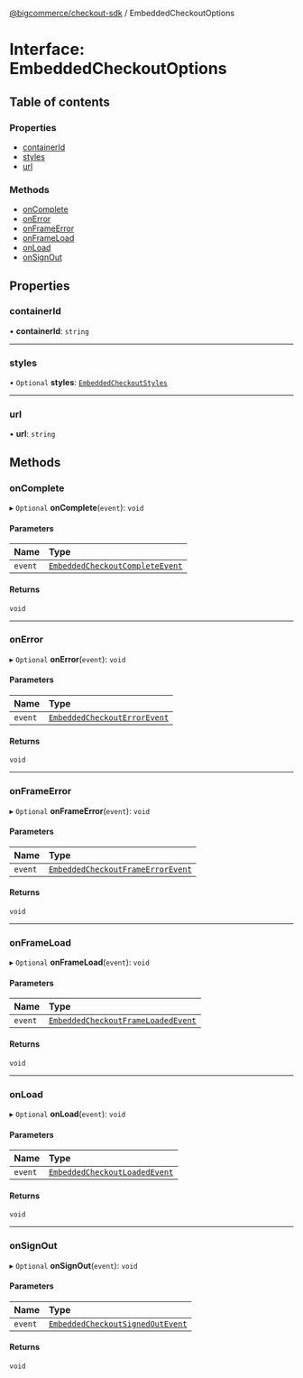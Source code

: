 [@bigcommerce/checkout-sdk](../README.md) / EmbeddedCheckoutOptions

# Interface: EmbeddedCheckoutOptions

## Table of contents

### Properties

- [containerId](EmbeddedCheckoutOptions.md#containerid)
- [styles](EmbeddedCheckoutOptions.md#styles)
- [url](EmbeddedCheckoutOptions.md#url)

### Methods

- [onComplete](EmbeddedCheckoutOptions.md#oncomplete)
- [onError](EmbeddedCheckoutOptions.md#onerror)
- [onFrameError](EmbeddedCheckoutOptions.md#onframeerror)
- [onFrameLoad](EmbeddedCheckoutOptions.md#onframeload)
- [onLoad](EmbeddedCheckoutOptions.md#onload)
- [onSignOut](EmbeddedCheckoutOptions.md#onsignout)

## Properties

### containerId

• **containerId**: `string`

___

### styles

• `Optional` **styles**: [`EmbeddedCheckoutStyles`](EmbeddedCheckoutStyles.md)

___

### url

• **url**: `string`

## Methods

### onComplete

▸ `Optional` **onComplete**(`event`): `void`

#### Parameters

| Name | Type |
| :------ | :------ |
| `event` | [`EmbeddedCheckoutCompleteEvent`](EmbeddedCheckoutCompleteEvent.md) |

#### Returns

`void`

___

### onError

▸ `Optional` **onError**(`event`): `void`

#### Parameters

| Name | Type |
| :------ | :------ |
| `event` | [`EmbeddedCheckoutErrorEvent`](EmbeddedCheckoutErrorEvent.md) |

#### Returns

`void`

___

### onFrameError

▸ `Optional` **onFrameError**(`event`): `void`

#### Parameters

| Name | Type |
| :------ | :------ |
| `event` | [`EmbeddedCheckoutFrameErrorEvent`](EmbeddedCheckoutFrameErrorEvent.md) |

#### Returns

`void`

___

### onFrameLoad

▸ `Optional` **onFrameLoad**(`event`): `void`

#### Parameters

| Name | Type |
| :------ | :------ |
| `event` | [`EmbeddedCheckoutFrameLoadedEvent`](EmbeddedCheckoutFrameLoadedEvent.md) |

#### Returns

`void`

___

### onLoad

▸ `Optional` **onLoad**(`event`): `void`

#### Parameters

| Name | Type |
| :------ | :------ |
| `event` | [`EmbeddedCheckoutLoadedEvent`](EmbeddedCheckoutLoadedEvent.md) |

#### Returns

`void`

___

### onSignOut

▸ `Optional` **onSignOut**(`event`): `void`

#### Parameters

| Name | Type |
| :------ | :------ |
| `event` | [`EmbeddedCheckoutSignedOutEvent`](EmbeddedCheckoutSignedOutEvent.md) |

#### Returns

`void`
